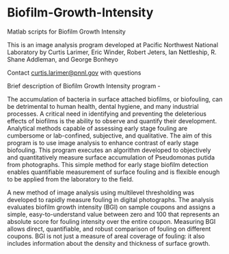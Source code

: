 # Biofilm-Growth-Intensity
Matlab scripts for Biofilm Growth Intensity

This is an image analysis program developed at Pacific Northwest National Laboratory by Curtis Larimer, Eric Winder, Robert Jeters, Ian Nettleship, R. Shane Addleman, and George Bonheyo

Contact curtis.larimer@pnnl.gov with questions

Brief description of Biofilm Growth Intensity program - 

The accumulation of bacteria in surface attached biofilms, or biofouling, can be detrimental to human health, dental hygiene, and many industrial processes. A critical need in identifying and preventing the deleterious effects of biofilms is the ability to observe and quantify their development. Analytical methods capable of assessing early stage fouling are cumbersome or lab-confined, subjective, and qualitative. The aim of this program is to use image analysis to enhance contrast of early stage biofouling. This program executes an algorithm developed to objectively and quantitatively measure surface accumulation of Pseudomonas putida from photographs. This simple method for early stage biofilm detection enables quantifiable measurement of surface fouling and is flexible enough to be applied from the laboratory to the field. 

A new method of image analysis using multilevel thresholding was developed to rapidly measure fouling in digital photographs. The analysis evaluates biofilm growth intensity (BGI) on sample coupons and assigns a simple, easy-to-understand value between zero and 100 that represents an absolute score for fouling intensity over the entire coupon. Measuring BGI allows direct, quantifiable, and robust comparison of fouling on different coupons. BGI is not just a measure of areal coverage of fouling: it also includes information about the density and thickness of surface growth.
